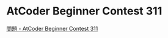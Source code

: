 AtCoder Beginner Contest 311
===

[問題 - AtCoder Beginner Contest 311](https://atcoder.jp/contests/abc311/tasks)
